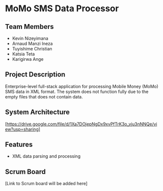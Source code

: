# MoMo SMS Data Processor

## Team Members
- Kevin Nizeyimana
- Arnaud Manzi Ineza
- Tuyishime Christian
- Katsia Teta
- Karigirwa Ange

## Project Description
Enterprise-level full-stack application for processing Mobile Money (MoMo) SMS data in XML format. The system does not function fully due to the empty files that does not contain data.

## System Architecture
[https://drive.google.com/file/d/1Xa7DOjepNgDx9xvPfTrK3o_vju3nNNQe/view?usp=sharing]

## Features
- XML data parsing and processing

## Scrum Board
[Link to Scrum board will be added here]

